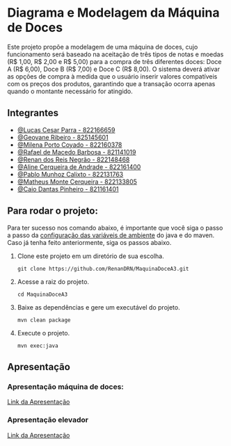 # Diagrama e Modelagem da Máquina de Doces

Este projeto propõe a modelagem de uma máquina de doces, cujo funcionamento será baseado na aceitação de três tipos de notas e moedas (R$ 1,00, R$ 2,00 e R$ 5,00) para a compra de três diferentes doces: Doce A (R$ 6,00), Doce B (R$ 7,00) e Doce C (R$ 8,00). O sistema deverá ativar as opções de compra à medida que o usuário inserir valores compatíveis com os preços dos produtos, garantindo que a transação ocorra apenas quando o montante necessário for atingido.

## Integrantes

- [@Lucas Cesar Parra - 822166659](https://www.github.com/Caslu-Parra)
- [@Geovane Ribeiro - 825145601](https://github.com/geovanefern467)
- [@Milena Porto Coyado - 822160378](https://www.github.com/mictalks)
- [@Rafael de Macedo Barbosa - 821141019](https://www.github.com/RafaelMB20)
- [@Renan dos Reis Negrão - 822148468](https://www.github.com/RenanDRN)
- [@Aline Cerqueira de Andrade - 822161400](https://github.com/L1NEA)
- [@Pablo Munhoz Calixto - 822131763](https://github.com/PabloCalixto)
- [@Matheus Monte Cerqueira - 822133805](https://github.com/MatheusMC2)
- [@Caio Dantas Pinheiro - 821161401](https://github.com/caiopine)


## Para rodar o projeto:
Para ter sucesso nos comando abaixo, é importante que você siga o passo a passo da [configuração das variáveis de ambiente](https://medium.com/beelabacademy/configurando-vari%C3%A1veis-de-ambiente-java-home-e-maven-home-no-windows-e-unix-d9461f783c26) do java e do maven. Caso já tenha feito anteriormente, siga os passos abaixo.  


1. Clone este projeto em um diretório de sua escolha.
   ```
   git clone https://github.com/RenanDRN/MaquinaDoceA3.git
   ```

2. Acesse a raiz do projeto.
   ```
   cd MaquinaDoceA3
   ```
   
3. Baixe as dependências e gere um executável do projeto.
   ```
   mvn clean package
   ```
 
4. Execute o projeto.
   ``` 
   mvn exec:java
   ```
   
## Apresentação
### Apresentação máquina de doces:
[Link da Apresentação](https://www.canva.com/design/DAGjuokjaxE/jE0GaQEI_MzUsJddTMWKNw/edit)

### Apresentação elevador
[Link da Apresentação](https://www.canva.com/design/DAGl9orGsjI/TEJYym7ITQE8qqweTNzWJA/edit)

